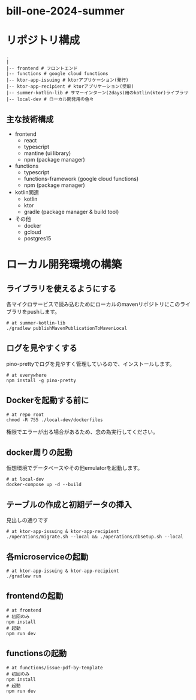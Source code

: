 # bill-one-2024-summer

# リポジトリ構成

```
.
|
|-- frontend # フロントエンド 
|-- functions # google cloud functions
|-- ktor-app-issuing # ktorアプリケーション(発行)
|-- ktor-app-recipient # ktorアプリケーション(受取)
|-- summer-kotlin-lib # サマーインターン(2days)用のkotlin(ktor)ライブラリ
|-- local-dev # ローカル開発用の色々
```

## 主な技術構成

* frontend
    * react
    * typescript
    * mantine (ui library)
    * npm (package manager)
* functions
    * typescript
    * functions-framework (google cloud functions)
    * npm (package manager)
* kotlin関連
    * kotlin
    * ktor
    * gradle (package manager & build tool)
* その他
    * docker
    * gcloud
    * postgres15

# ローカル開発環境の構築

## ライブラリを使えるようにする

各マイクロサービスで読み込むためにローカルのmavenリポジトリにこのライブラリをpushします。

```shell
# at summer-kotlin-lib
./gradlew publishMavenPublicationToMavenLocal
```

## ログを見やすくする

pino-prettyでログを見やすく管理しているので、インストールします。

```shell
# at everywhere
npm install -g pino-pretty
```

##  Dockerを起動する前に

```shell
# at repo root
chmod -R 755 ./local-dev/dockerfiles
```
権限でエラーが出る場合があるため、念の為実行してください。

## docker周りの起動

仮想環境でデータベースやその他emulatorを起動します。

```shell
# at local-dev
docker-compose up -d --build 
```

## テーブルの作成と初期データの挿入

見出しの通りです

```shell
# at ktor-app-issuing & ktor-app-recipient
./operations/migrate.sh --local && ./operations/dbsetup.sh --local
```

## 各microserviceの起動

```shell
# at ktor-app-issuing & ktor-app-recipient
./gradlew run
```

## frontendの起動

```shell
# at frontend
# 初回のみ
npm install
# 起動
npm run dev 
```

## functionsの起動

```shell
# at functions/issue-pdf-by-template
# 初回のみ
npm install
# 起動
npm run dev
```
